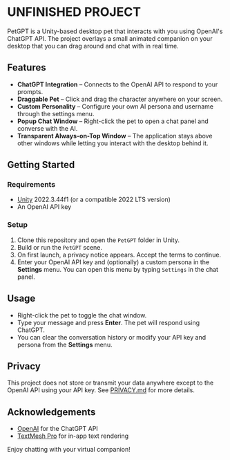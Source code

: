 # UNFINISHED PROJECT

PetGPT is a Unity-based desktop pet that interacts with you using OpenAI's ChatGPT API. The project overlays a small animated companion on your desktop that you can drag around and chat with in real time.

## Features

- **ChatGPT Integration** – Connects to the OpenAI API to respond to your prompts.
- **Draggable Pet** – Click and drag the character anywhere on your screen.
- **Custom Personality** – Configure your own AI persona and username through the settings menu.
- **Popup Chat Window** – Right-click the pet to open a chat panel and converse with the AI.
- **Transparent Always-on-Top Window** – The application stays above other windows while letting you interact with the desktop behind it.

## Getting Started

### Requirements

- [Unity](https://unity.com/) 2022.3.44f1 (or a compatible 2022 LTS version)
- An OpenAI API key

### Setup

1. Clone this repository and open the `PetGPT` folder in Unity.
2. Build or run the `PetGPT` scene.
3. On first launch, a privacy notice appears. Accept the terms to continue.
4. Enter your OpenAI API key and (optionally) a custom persona in the **Settings** menu. You can open this menu by typing `Settings` in the chat panel.

## Usage

- Right-click the pet to toggle the chat window.
- Type your message and press **Enter**. The pet will respond using ChatGPT.
- You can clear the conversation history or modify your API key and persona from the **Settings** menu.

## Privacy

This project does not store or transmit your data anywhere except to the OpenAI API using your API key. See [PRIVACY.md](PRIVACY.md) for more details.

## Acknowledgements

- [OpenAI](https://openai.com/) for the ChatGPT API
- [TextMesh Pro](https://docs.unity3d.com/Packages/com.unity.textmeshpro@3.0/manual/index.html) for in-app text rendering

Enjoy chatting with your virtual companion!
